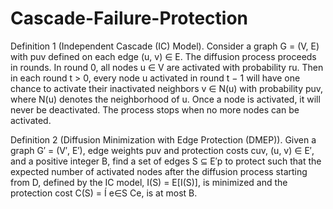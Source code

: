 # Cascade-Failure-Protection

Definition 1 (Independent Cascade (IC) Model). Consider a graph G = (V, E) with puv defined on each edge (u, v) ∈ E.
The diffusion process proceeds in rounds. In round 0, all nodes u ∈ V are activated with probability ru. Then in each round t > 0, every node u activated in round t − 1 will have one chance to activate their inactivated neighbors v ∈ N(u) with probability puv, where N(u) denotes the neighborhood of u. Once a node is activated, it will never be deactivated. The process stops when no more nodes can be activated.

Definition 2 (Diffusion Minimization with Edge Protection
(DMEP)). Given a graph G′ = (V′, E′), edge weights puv and protection costs cuv, (u, v) ∈ E′, and a positive integer B, find a set of edges S ⊆ E′p to protect such that the expected number of activated nodes after the diffusion process starting from D, defined by the IC model, I(S) = E[I(S)], is minimized and the protection cost C(S) = Í e∈S Ce, is at most B.

